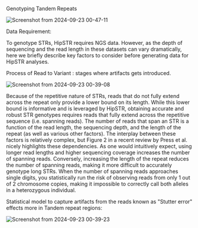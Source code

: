 Genotyping Tandem Repeats

![Screenshot from 2024-09-23 00-47-11](https://github.com/user-attachments/assets/f97a206a-a574-4a01-a86e-52f51a2b3a3f)






Data Requirement:

To genotype STRs, HipSTR requires NGS data. However, as the depth of sequencing and the read length in these datasets can vary dramatically, here we briefly describe key factors to consider before generating data for HipSTR analyses.

Process of Read to Variant : stages where artifacts gets introduced.

![Screenshot from 2024-09-23 00-39-08](https://github.com/user-attachments/assets/21948e3e-09fb-4a17-b7fb-67396eb6b77f)


Because of the repetitive nature of STRs, reads that do not fully extend across the repeat only provide a lower bound on its length. While this lower bound is informative and is leveraged by HipSTR, obtaining accurate and robust STR genotypes requires reads that fully extend across the repetitive sequence (i.e. spanning reads). The number of reads that span an STR is a function of the read length, the sequencing depth, and the length of the repeat (as well as various other factors). The interplay between these factors is relatively complex, but Figure 2 in a recent review by Press et al. nicely highlights these dependencies. As one would intuitively expect, using longer read lengths and higher sequencing coverage increases the number of spanning reads. Conversely, increasing the length of the repeat reduces the number of spanning reads, making it more difficult to accurately genotype long STRs. When the number of spanning reads approaches single digits, you statistically run the risk of observing reads from only 1 out of 2 chromosome copies, making it impossible to correctly call both alleles in a heterozygous individual.


Statistical model to capture artifacts from the reads known as "Stutter error" effects more in Tandem repeat regions:

![Screenshot from 2024-09-23 00-39-23](https://github.com/user-attachments/assets/dc46a22c-8289-4746-8b4e-4bec05af9b59)

